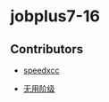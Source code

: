 # jobplus7-16


## Contributors
* [speedxcc](https://github.com/speedxcc)

* [无用阶级](https://github.com/fywest/)
